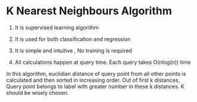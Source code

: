 # K Nearest Neighbours Algorithm

1. It is supervised learning algorithm

2. It is used for both classification and regression

3. It is simple and intuitive , No training is required

4. All calculations happen at query time. Each query takes O(nlog(n)) time

In this algorithm, euclidian distance of query point from all other points is calculated and then sorted in increasing order. Out of first k distances, Query point belongs to label with greater number in these k distances. K should be wisely chosen.